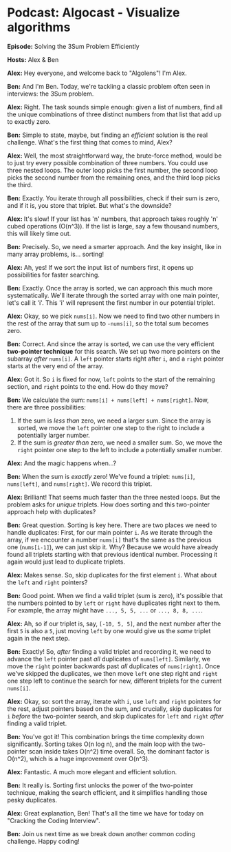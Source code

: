 # Podcast: Algocast - Visualize algorithms

**Episode:** Solving the 3Sum Problem Efficiently

**Hosts:** Alex & Ben

**Alex:** Hey everyone, and welcome back to "Algolens"! I'm Alex.

**Ben:** And I'm Ben. Today, we're tackling a classic problem often seen in interviews: the 3Sum problem.

**Alex:** Right. The task sounds simple enough: given a list of numbers, find all the unique combinations of three distinct numbers from that list that add up to exactly zero.

**Ben:** Simple to state, maybe, but finding an *efficient* solution is the real challenge. What's the first thing that comes to mind, Alex?

**Alex:** Well, the most straightforward way, the brute-force method, would be to just try every possible combination of three numbers. You could use three nested loops. The outer loop picks the first number, the second loop picks the second number from the remaining ones, and the third loop picks the third.

**Ben:** Exactly. You iterate through all possibilities, check if their sum is zero, and if it is, you store that triplet. But what's the downside?

**Alex:** It's slow! If your list has 'n' numbers, that approach takes roughly 'n' cubed operations (O(n^3)). If the list is large, say a few thousand numbers, this will likely time out.

**Ben:** Precisely. So, we need a smarter approach. And the key insight, like in many array problems, is... sorting!

**Alex:** Ah, yes! If we sort the input list of numbers first, it opens up possibilities for faster searching.

**Ben:** Exactly. Once the array is sorted, we can approach this much more systematically. We'll iterate through the sorted array with one main pointer, let's call it 'i'. This 'i' will represent the first number in our potential triplet.

**Alex:** Okay, so we pick `nums[i]`. Now we need to find two other numbers in the rest of the array that sum up to `-nums[i]`, so the total sum becomes zero.

**Ben:** Correct. And since the array is sorted, we can use the very efficient **two-pointer technique** for this search. We set up two more pointers on the subarray *after* `nums[i]`. A `left` pointer starts right after `i`, and a `right` pointer starts at the very end of the array.

**Alex:** Got it. So `i` is fixed for now, `left` points to the start of the remaining section, and `right` points to the end. How do they move?

**Ben:** We calculate the sum: `nums[i] + nums[left] + nums[right]`.
Now, there are three possibilities:
1.  If the sum is *less than* zero, we need a larger sum. Since the array is sorted, we move the `left` pointer one step to the right to include a potentially larger number.
2.  If the sum is *greater than* zero, we need a smaller sum. So, we move the `right` pointer one step to the left to include a potentially smaller number.

**Alex:** And the magic happens when...?

**Ben:** When the sum is *exactly* zero! We've found a triplet: `nums[i]`, `nums[left]`, and `nums[right]`. We record this triplet.

**Alex:** Brilliant! That seems much faster than the three nested loops. But the problem asks for *unique* triplets. How does sorting and this two-pointer approach help with duplicates?

**Ben:** Great question. Sorting is key here. There are two places we need to handle duplicates:
First, for our main pointer `i`. As we iterate through the array, if we encounter a number `nums[i]` that's the same as the previous one (`nums[i-1]`), we can just skip it. Why? Because we would have already found all triplets starting with that previous identical number. Processing it again would just lead to duplicate triplets.

**Alex:** Makes sense. So, skip duplicates for the first element `i`. What about the `left` and `right` pointers?

**Ben:** Good point. When we find a valid triplet (sum is zero), it's possible that the numbers pointed to by `left` or `right` have duplicates right next to them. For example, the array might have `..., 5, 5, ...` or `..., 8, 8, ...`.

**Alex:** Ah, so if our triplet is, say, `[-10, 5, 5]`, and the next number after the first `5` is also a `5`, just moving `left` by one would give us the *same* triplet again in the next step.

**Ben:** Exactly! So, *after* finding a valid triplet and recording it, we need to advance the `left` pointer past *all* duplicates of `nums[left]`. Similarly, we move the `right` pointer backwards past *all* duplicates of `nums[right]`. Once we've skipped the duplicates, we then move `left` one step right and `right` one step left to continue the search for new, different triplets for the current `nums[i]`.

**Alex:** Okay, so: sort the array, iterate with `i`, use `left` and `right` pointers for the rest, adjust pointers based on the sum, and crucially, skip duplicates for `i` *before* the two-pointer search, and skip duplicates for `left` and `right` *after* finding a valid triplet.

**Ben:** You've got it! This combination brings the time complexity down significantly. Sorting takes O(n log n), and the main loop with the two-pointer scan inside takes O(n^2) time overall. So, the dominant factor is O(n^2), which is a huge improvement over O(n^3).

**Alex:** Fantastic. A much more elegant and efficient solution.

**Ben:** It really is. Sorting first unlocks the power of the two-pointer technique, making the search efficient, and it simplifies handling those pesky duplicates.

**Alex:** Great explanation, Ben! That's all the time we have for today on "Cracking the Coding Interview".

**Ben:** Join us next time as we break down another common coding challenge. Happy coding!
